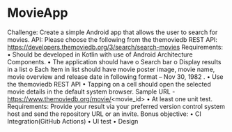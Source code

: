 # MovieApp

Challenge:
Create a simple Android app that allows the user to search for movies.
API:
Please choose the following from the themoviedb REST API:
https://developers.themoviedb.org/3/search/search-movies
Requirements:
• Should be developed in Kotlin with use of Android Architecture Components.
• The application should have
o Search bar
o Display results in a list
o Each Item in list should have movie poster image, movie name, movie overview
and release date in following format – Nov 30, 1982 .
• Use the themoviedb REST API
• Tapping on a cell should open the selected movie details in the default system browser.
Sample URL - https://www.themoviedb.org/movie/<movie_id>
• At least one unit test.
Requirements:
Provide your result via your preferred version control system host and send the repository URL
or an invite.
Bonus objective:
• CI Integration(GitHub Actions)
• UI test
• Design

